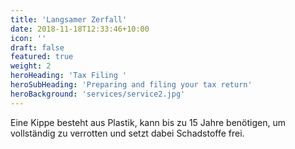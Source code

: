 ```yaml
---
title: 'Langsamer Zerfall'
date: 2018-11-18T12:33:46+10:00
icon: ''
draft: false
featured: true
weight: 2
heroHeading: 'Tax Filing '
heroSubHeading: 'Preparing and filing your tax return'
heroBackground: 'services/service2.jpg'
---
```


Eine Kippe besteht aus Plastik, kann bis zu 15 Jahre benötigen, um vollständig zu verrotten und setzt dabei Schadstoffe frei.
